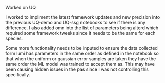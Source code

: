 Worked on UQ

I worked to impliment the latest framework updates and new precision into the previous UQ-demo and UQ-ssg notebooks to see if there is any difference. I also added omn into the list of parameters being alterd which required some framework tweeks since it needs to be the same for each species.

Some more functionality needs to be inputed to ensure the data collected form lumi has parameters in the same order as defined in the notebook so that when the uniform or gaussian error samples are taken they have the same order the ML model was trained to accept them as. This may have been causing hidden issues in the pas since I was not controlling this specifically. 